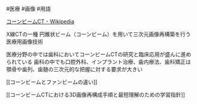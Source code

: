#医療 #画像 #用語 

[コーンビームCT - Wikipedia](https://ja.wikipedia.org/wiki/%E3%82%B3%E3%83%BC%E3%83%B3%E3%83%93%E3%83%BC%E3%83%A0CT)

X線CTの一種
円錐状ビーム（コーンビーム）を用いて三次元画像再構築を行う医療用画像技術

医療分野の中では歯科においてコーンビームCTの研究と臨床応用が盛んに進められている
歯科の中でも口腔外科、インプラント治療、歯内療法、歯科矯正は顎骨や歯列、歯髄の三次元的な把握に対する要求が大きい

[[コーンビームとファンビームの違い]]

[[コーンビームCTにおける3D画像再構成手順と最短理解のための学習指針]]